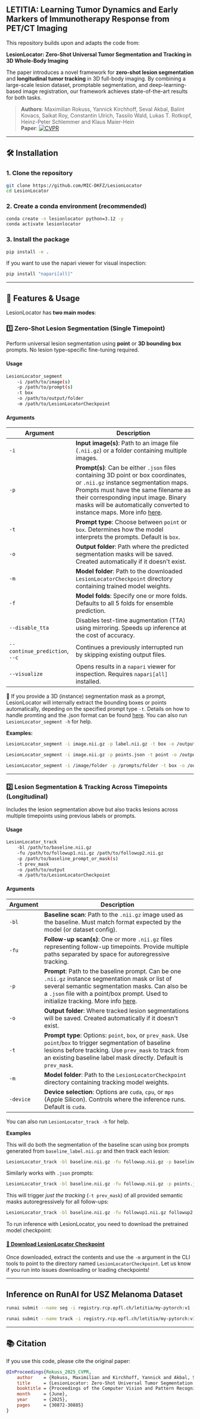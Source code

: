 ## **LETITIA: Learning Tumor Dynamics and Early Markers of Immunotherapy Response from PET/CT Imaging** 

This repository builds upon and adapts the code from:

 **LesionLocator: Zero-Shot Universal Tumor Segmentation and Tracking in 3D Whole-Body Imaging**

The paper introduces a novel framework for **zero-shot lesion segmentation** and **longitudinal tumor tracking** in 3D full-body imaging. By combining a large-scale lesion dataset, promptable segmentation, and deep-learning-based image registration, our framework achieves state-of-the-art results for both tasks.

> **Authors**: Maximilian Rokuss, Yannick Kirchhoff, Seval Akbal, Balint Kovacs, Saikat Roy, Constantin Ulrich, Tassilo Wald, Lukas T. Rotkopf, Heinz-Peter Schlemmer and Klaus Maier-Hein  
> **Paper**: [![CVPR](https://img.shields.io/badge/%20CVPR%202025%20-open%20access-blue.svg)](https://openaccess.thecvf.com/content/CVPR2025/html/Rokuss_LesionLocator_Zero-Shot_Universal_Tumor_Segmentation_and_Tracking_in_3D_Whole-Body_CVPR_2025_paper.html)

---

## 🛠️ Installation

### 1. Clone the repository

```bash
git clone https://github.com/MIC-DKFZ/LesionLocator
cd LesionLocator
```

### 2. Create a conda environment (recommended)

```bash
conda create -n lesionlocator python=3.12 -y
conda activate lesionlocator
```

### 3. Install the package

```bash
pip install -e .
```

If you want to use the napari viewer for visual inspection:

```bash
pip install "napari[all]"
```

---

## 🚀 Features & Usage

LesionLocator has **two main modes**:

### 1️⃣ Zero-Shot Lesion Segmentation (Single Timepoint)

Perform universal lesion segmentation using **point** or **3D bounding box** prompts. No lesion type–specific fine-tuning required.

#### Usage

```bash
LesionLocator_segment
    -i /path/to/image(s)
    -p /path/to/prompt(s) 
    -t box 
    -o /path/to/output/folder
    -m /path/to/LesionLocatorCheckpoint 
```

#### Arguments

| Argument | Description |
|----------|-------------|
| `-i` | **Input image(s)**: Path to an image file (`.nii.gz`) or a folder containing multiple images. |
| `-p` | **Prompt(s)**: Can be either `.json` files containing 3D point or box coordinates, or `.nii.gz` instance segmentation maps. Prompts must have the same filename as their corresponding input image. Binary masks will be automatically converted to instance maps.  More info [here](/documentation/prompting.md). |
| `-t` | **Prompt type**: Choose between `point` or `box`. Determines how the model interprets the prompts. Default is `box`. |
| `-o` | **Output folder**: Path where the predicted segmentation masks will be saved. Created automatically if it doesn't exist. |
| `-m` | **Model folder**: Path to the downloaded `LesionLocatorCheckpoint` directory containing trained model weights. |
| `-f` | **Model folds**: Specify one or more folds. Defaults to all 5 folds for ensemble prediction. |
| `--disable_tta` | Disables test-time augmentation (TTA) using mirroring. Speeds up inference at the cost of accuracy. |
| `--continue_prediction`, `--c` | Continues a previously interrupted run by skipping existing output files. |
| `--visualize` | Opens results in a `napari` viewer for inspection. Requires `napari[all]` installed. |


🧠 If you provide a 3D (instance) segmentation mask as a prompt, LesionLocator will internally extract the bounding boxes or points automatically, depeding on the specified prompt type `-t`. Details on how to handle promting and the .json format can be found [here](/documentation/prompting.md). You can also run `LesionLocator_segment -h` for help. 

**Examples:**

```bash
LesionLocator_segment -i image.nii.gz -p label.nii.gz -t box -o /output/folder -m /path/to/LesionLocatorCheckpoint 
```
```bash
LesionLocator_segment -i image.nii.gz -p points.json -t point -o /output/folder -m /path/to/LesionLocatorCheckpoint 
```
```bash
LesionLocator_segment -i /image/folder -p /prompts/folder -t box -o /output/folder -m /path/to/LesionLocatorCheckpoint 
```

---

### 2️⃣ Lesion Segmentation & Tracking Across Timepoints (Longitudinal)

Includes the lesion segmentation above but also tracks lesions across multiple timepoints using previous labels or prompts.

#### Usage

```bash
LesionLocator_track
    -bl /path/to/baseline.nii.gz
    -fu /path/to/followup1.nii.gz /path/to/followup2.nii.gz
    -p /path/to/baseline_prompt_or_mask(s)
    -t prev_mask
    -o /path/to/output
    -m /path/to/LesionLocatorCheckpoint
```

#### Arguments

| Argument | Description |
|----------|-------------|
| `-bl` | **Baseline scan**: Path to the `.nii.gz` image used as the baseline. Must match format expected by the model (or dataset config). |
| `-fu` | **Follow-up scan(s)**: One or more `.nii.gz` files representing follow-up timepoints. Provide multiple paths separated by space for autoregressive tracking. |
| `-p` | **Prompt**: Path to the baseline prompt. Can be one `.nii.gz` instance segmentation mask or list of several semantic segmentation masks. Can also be a `.json` file with a point/box prompt. Used to initialize tracking. More info [here](/documentation/prompting.md). |
| `-o` | **Output folder**: Where tracked lesion segmentations will be saved. Created automatically if it doesn't exist. |
| `-t` | **Prompt type**: Options: `point`, `box`, or `prev_mask`. Use `point`/`box` to trigger segmentation of baseline lesions before tracking. Use `prev_mask` to track from an existing baseline label mask directly. Default is `prev_mask`. |
| `-m` | **Model folder**: Path to the `LesionLocatorCheckpoint` directory containing tracking model weights. |
| `-device` | **Device selection**: Options are `cuda`, `cpu`, or `mps` (Apple Silicon). Controls where the inference runs. Default is `cuda`. |

You can also run `LesionLocator_track -h` for help.

**Examples**

This will do both the segmentation of the baseline scan using box prompts generated from `baseline_label.nii.gz` and then track each lesion:
```bash
LesionLocator_track -bl baseline.nii.gz -fu followup.nii.gz -p baseline_label.nii.gz -t box -o output/folder -m /path/to/LesionLocatorCheckpoint
```

Similarly works with `.json` prompts:
```bash
LesionLocator_track -bl baseline.nii.gz -fu followup.nii.gz -p points.json -t point -o output/folder -m /path/to/LesionLocatorCheckpoint
```

This will trigger *just the tracking* (`-t prev_mask`) of all provided semantic masks autoregressively for all follow-ups:
```bash
LesionLocator_track -bl baseline.nii.gz -fu followup1.nii.gz followup2.nii.gz -p mask1.nii.gz mask2.nii.gz mask3.nii.gz -t prev_mask -o output/folder -m /path/to/LesionLocatorCheckpoint
```

 To run inference with LesionLocator, you need to download the pretrained model checkpoint: 

#### [🔗 Download LesionLocator Checkpoint](https://zenodo.org/records/15174217)

Once downloaded, extract the contents and use the `-m` argument in the CLI tools to point to the directory named `LesionLocatorCheckpoint`. Let us know if you run into issues downloading or loading checkpoints!

---
## Inference on RunAI for USZ Melanoma Dataset
```bash
runai submit --name seg -i registry.rcp.epfl.ch/letitia/my-pytorch:v1 --gpu 0.5 --memory 60G --memory-limit 75G --large-shm  --pvc letitia-scratch:/scratch --pvc home:/home/katircio --command -- /bin/bash -ic 'set -ex; echo "Starting job"; conda activate lesionlocator ;cd /home/katircio/code/LesionLocator/ ; LesionLocator_track -i /scratch/nnUNet_raw/Dataset801_USZMelanoma/imagesTr -p /scratch/nnUNet_raw/Dataset801_USZMelanoma/labelsTr -m /scratch/LesionLocatorckpt/LesionLocatorCheckpoint -o /home/katircio/code/LesionLocator/LesionSegUSZ801 -t "point" -npp 1 -nps 1 --visualize --modality "ct"'
```

```bash
runai submit --name track -i registry.rcp.epfl.ch/letitia/my-pytorch:v1 --gpu 0.5 --memory 60G --memory-limit 75G --large-shm  --pvc letitia-scratch:/scratch --pvc home:/home/katircio --command -- /bin/bash -ic 'set -ex; echo "Starting job"; conda activate lesionlocator ;cd /home/katircio/code/LesionLocator/ ; LesionLocator_track -i /scratch/nnUNet_raw/Dataset801_USZMelanoma/imagesTr -p /scratch/nnUNet_raw/Dataset801_USZMelanoma/labelsTr -m /scratch/LesionLocatorckpt/LesionLocatorCheckpoint -o /home/katircio/code/LesionLocator/LesionTrackUSZ801 -t "point" -npp 1 -nps 1 --visualize --modality "ct" --track --adaptive_mode'
```
---

## 📚 Citation

If you use this code, please cite the original paper:

```bibtex
@InProceedings{Rokuss_2025_CVPR,
    author    = {Rokuss, Maximilian and Kirchhoff, Yannick and Akbal, Seval and Kovacs, Balint and Roy, Saikat and Ulrich, Constantin and Wald, Tassilo and Rotkopf, Lukas T. and Schlemmer, Heinz-Peter and Maier-Hein, Klaus},
    title     = {LesionLocator: Zero-Shot Universal Tumor Segmentation and Tracking in 3D Whole-Body Imaging},
    booktitle = {Proceedings of the Computer Vision and Pattern Recognition Conference (CVPR)},
    month     = {June},
    year      = {2025},
    pages     = {30872-30885}
}
```

